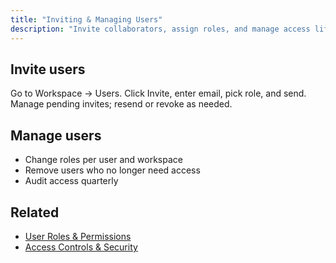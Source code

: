 ```yaml
---
title: "Inviting & Managing Users"
description: "Invite collaborators, assign roles, and manage access lifecycle."
---
```


## Invite users

<Steps>
<Step title="Open Users">
  Go to Workspace → Users.
</Step>
<Step title="Invite">
  Click Invite, enter email, pick role, and send.
</Step>
<Step title="Resend or revoke">
  Manage pending invites; resend or revoke as needed.
</Step>
</Steps>

## Manage users

- Change roles per user and workspace
- Remove users who no longer need access
- Audit access quarterly

## Related

- [User Roles & Permissions](/getting-started/user-roles)
- [Access Controls & Security](/getting-started/access-controls)
